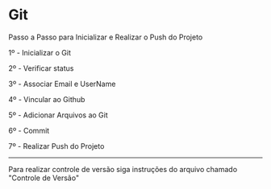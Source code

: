 # Git

Passo a Passo para Inicializar e Realizar o Push do Projeto

1º - Inicializar o Git

2º - Verificar status

3º - Associar Email e UserName

4º - Vincular ao Github

5º - Adicionar Arquivos ao Git

6º - Commit 

7º - Realizar Push do Projeto


------------------------------------------------------------------------------------------

Para realizar controle de versão siga instruções do arquivo chamado "Controle de Versão"
